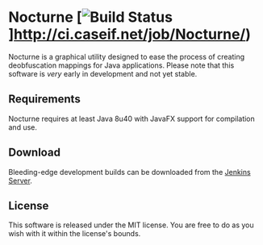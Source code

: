 # Nocturne [![Build Status](http://ci.caseif.net/job/Nocturne/badge/icon)]http://ci.caseif.net/job/Nocturne/)

Nocturne is a graphical utility designed to ease the process of creating deobfuscation mappings for Java applications.
Please note that this software is *very* early in development and not yet stable.

## Requirements

Nocturne requires at least Java 8u40 with JavaFX support for compilation and use.

## Download

Bleeding-edge development builds can be downloaded from the [Jenkins Server](http://ci.caseif.net/job/Nocturne/).

## License

This software is released under the MIT license. You are free to do as you wish with it within the license's bounds.
